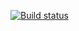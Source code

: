 [![Build status](https://ci.appveyor.com/api/projects/status/q6d9pgelvvxwibil?svg=true)](https://ci.appveyor.com/project/Ginnyelf/pattern-task-1)
